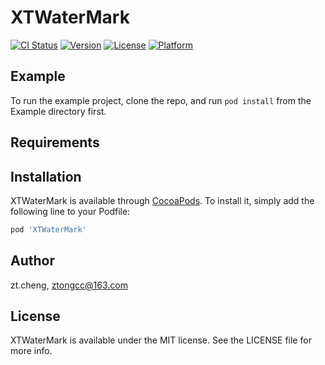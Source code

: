# XTWaterMark

[![CI Status](https://img.shields.io/travis/zt.cheng/XTWaterMark.svg?style=flat)](https://travis-ci.org/zt.cheng/XTWaterMark)
[![Version](https://img.shields.io/cocoapods/v/XTWaterMark.svg?style=flat)](https://cocoapods.org/pods/XTWaterMark)
[![License](https://img.shields.io/cocoapods/l/XTWaterMark.svg?style=flat)](https://cocoapods.org/pods/XTWaterMark)
[![Platform](https://img.shields.io/cocoapods/p/XTWaterMark.svg?style=flat)](https://cocoapods.org/pods/XTWaterMark)

## Example

To run the example project, clone the repo, and run `pod install` from the Example directory first.

## Requirements

## Installation

XTWaterMark is available through [CocoaPods](https://cocoapods.org). To install
it, simply add the following line to your Podfile:

```ruby
pod 'XTWaterMark'
```

## Author

zt.cheng, ztongcc@163.com

## License

XTWaterMark is available under the MIT license. See the LICENSE file for more info.
